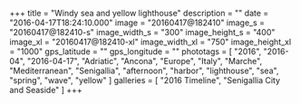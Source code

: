 +++
title = "Windy sea and yellow lighthouse"
description = ""
date = "2016-04-17T18:24:10.000"
image = "20160417@182410"
image_s = "20160417@182410-s"
image_width_s = "300"
image_height_s = "400"
image_xl = "20160417@182410-xl"
image_width_xl = "750"
image_height_xl = "1000"
gps_latitude = ""
gps_longitude = ""
phototags = [ "2016", "2016-04", "2016-04-17", "Adriatic", "Ancona", "Europe", "Italy", "Marche", "Mediterranean", "Senigallia", "afternoon", "harbor", "lighthouse", "sea", "spring", "wave", "yellow" ]
galleries = [ "2016 Timeline", "Senigallia City and Seaside" ]
+++
